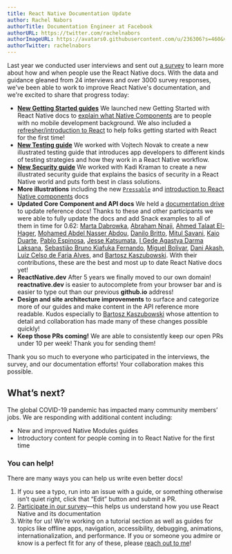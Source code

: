 ```yaml
---
title: React Native Documentation Update
author: Rachel Nabors
authorTitle: Documentation Engineer at Facebook
authorURL: https://twitter.com/rachelnabors
authorImageURL: https://avatars0.githubusercontent.com/u/236306?s=460&v=4
authorTwitter: rachelnabors
---
```


Last year we conducted user interviews and sent out [a survey](https://www.surveymonkey.co.uk/r/DDZWQDJ) to learn more about how and when people use the React Native docs. With the data and guidance gleaned from 24 interviews and over 3000 survey responses, we've been able to work to improve React Native's documentation, and we're excited to share that progress today:

- **[New Getting Started guides](https://fb.workplace.com/groups/529650227572836/permalink/656344974903360/)** We launched new Getting Started with React Native docs to [explain what Native Components](https://reactnative.dev/docs/intro-react-native-components) are to people with no mobile development background. We also included a [refresher/introduction to React](https://reactnative.dev/docs/intro-react) to help folks getting started with React for the first time!
- **[New Testing guide](https://reactnative.dev/docs/testing-overview)** We worked with Vojtech Novak to create a new illustrated testing guide that introduces app developers to different kinds of testing strategies and how they work in a React Native workflow.
- **[New Security guide](https://reactnative.dev/docs/security)** We worked with Kadi Kraman to create a new illustrated security guide that explains the basics of security in a React Native world and puts forth best in class solutions.
- **More illustrations** including the new [`Pressable`](https://reactnative.dev/docs/pressable) and [introduction to React Native components](https://reactnative.dev/docs/intro-react-native-components) docs
- **Updated Core Component and API docs** We held a [documentation drive](https://github.com/facebook/react-native-website/issues/1579) to update reference docs! Thanks to these and other participants we were able to fully update the docs and add Snack examples to all of them in time for 0.62: [Marta Dabrowka](https://twitter.com/martadabrowka), [Abraham Nnaji](https://twitter.com/nnajiabraham), [Ahmed Talaat El-Hager](https://twitter.com/ahmdtalat), [Mohamed Abdel Nasser Abdou](https://twitter.com/mohamedsgap), [Danilo Britto](https://twitter.com/danilobrinu), [Mitul Savani](https://twitter.com/mitulsavani), [Kaio Duarte](https://twitter.com/kaiodduarte), [Pablo Espinosa](https://twitter.com/espipj), [Jesse Katsumata](https://twitter.com/natural_clar), [I Gede Agastya Darma Laksana](https://twitter.com/gedeagas), [Sebastião Bruno Kiafuka Fernando](https://twitter.com/bruno_kiafuka), [Miguel Bolivar](https://twitter.com/Darking360), [Dani Akash](https://twitter.com/dani_akash_), [Luiz Celso de Faria Alves](https://twitter.com/_eucelso), and [Bartosz Kaszubowski](https://twitter.com/simek). With their contributions, these are the best and most up to date React Native docs yet!
- **ReactNative.dev** After 5 years we finally moved to our own domain! **reactnative.dev** is easier to autocomplete from your browser bar and is easier to type out than our previous **github.io** address!
- **Design and site architecture improvements** to surface and categorize more of our guides and make content in the API reference more readable. Kudos especially to [Bartosz Kaszubowski](https://twitter.com/simek) whose attention to detail and collaboration has made many of these changes possible quickly!
- **Keep those PRs coming!** We are able to consistently keep our open PRs under 10 per week! Thank you for sending them!

Thank you so much to everyone who participated in the interviews, the survey, and our documentation efforts! Your collaboration makes this possible.

## What’s next?

The global COVID-19 pandemic has impacted many community members’ jobs. We are responding with additional content including:

- New and improved Native Modules guides
- Introductory content for people coming in to React Native for the first time

### You can help!

There are many ways you can help us write even better docs!

1. If you see a typo, run into an issue with a guide, or something otherwise isn’t quiet right, click that “Edit” button and submit a PR.
2. [Participate in our survey](https://www.surveymonkey.co.uk/r/DDZWQDJ)—this helps us understand how you use React Native and its documentation
3. Write for us! We’re working on a tutorial section as well as guides for topics like offline apps, navigation, accessibility, debugging, animations, internationalization, and performance. If you or someone you admire or know is a perfect fit for any of these, please [reach out to me](http://emailto:rnabors@fb.com/)!
